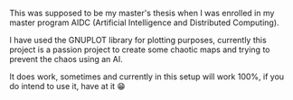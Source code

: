This was supposed to be my master's thesis when I was enrolled in my master program AIDC (Artificial Intelligence and Distributed Computing).

I have used the GNUPLOT library for plotting purposes, currently this project is a passion project to create some chaotic maps and trying to prevent the chaos using an AI.

It does work, sometimes and currently in this setup will work 100%, if you do intend to use it, have at it 😁
